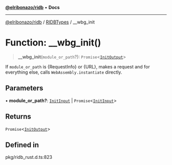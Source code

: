 [**@elribonazo/ridb**](../../../README.md) • **Docs**

***

[@elribonazo/ridb](../../../README.md) / [RIDBTypes](../README.md) / \_\_wbg\_init

# Function: \_\_wbg\_init()

> **\_\_wbg\_init**(`module_or_path`?): `Promise`\<[`InitOutput`](../interfaces/InitOutput.md)\>

If `module_or_path` is {RequestInfo} or {URL}, makes a request and
for everything else, calls `WebAssembly.instantiate` directly.

## Parameters

• **module\_or\_path?**: [`InitInput`](../type-aliases/InitInput.md) \| `Promise`\<[`InitInput`](../type-aliases/InitInput.md)\>

## Returns

`Promise`\<[`InitOutput`](../interfaces/InitOutput.md)\>

## Defined in

pkg/ridb\_rust.d.ts:823
